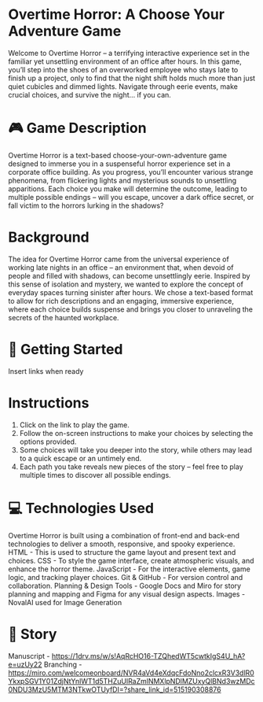 # Overtime Horror: A Choose Your Adventure Game
Welcome to Overtime Horror – a terrifying interactive experience set in the familiar yet unsettling environment of an office after hours. In this game, you’ll step into the shoes of an overworked employee who stays late to finish up a project, only to find that the night shift holds much more than just quiet cubicles and dimmed lights. Navigate through eerie events, make crucial choices, and survive the night… if you can.

# 🎮 Game Description
Overtime Horror is a text-based choose-your-own-adventure game designed to immerse you in a suspenseful horror experience set in a corporate office building. As you progress, you’ll encounter various strange phenomena, from flickering lights and mysterious sounds to unsettling apparitions. Each choice you make will determine the outcome, leading to multiple possible endings – will you escape, uncover a dark office secret, or fall victim to the horrors lurking in the shadows?

# Background
The idea for Overtime Horror came from the universal experience of working late nights in an office – an environment that, when devoid of people and filled with shadows, can become unsettlingly eerie. Inspired by this sense of isolation and mystery, we wanted to explore the concept of everyday spaces turning sinister after hours. We chose a text-based format to allow for rich descriptions and an engaging, immersive experience, where each choice builds suspense and brings you closer to unraveling the secrets of the haunted workplace.

# 🚀 Getting Started

Insert links when ready

# Instructions
1. Click on the link to play the game.
2. Follow the on-screen instructions to make your choices by selecting the options provided.
3. Some choices will take you deeper into the story, while others may lead to a quick escape or an untimely end.
4. Each path you take reveals new pieces of the story – feel free to play multiple times to discover all possible endings.

# 💻 Technologies Used
Overtime Horror is built using a combination of front-end and back-end technologies to deliver a smooth, responsive, and spooky experience.
    HTML - This is used to structure the game layout and present text and choices.
    CSS - To style the game interface, create atmospheric visuals, and enhance the horror theme.
    JavaScript - For the interactive elements, game logic, and tracking player choices.
    Git & GitHub - For version control and collaboration.
    Planning & Design Tools - Google Docs and Miro for story planning and mapping and Figma for any visual design aspects.
    Images - NovalAI used for Image Generation

# 📖 Story
Manuscript - https://1drv.ms/w/s!AqRcHO16-TZQhedWT5cwtkIgS4U_hA?e=uzUy22
Branching -  https://miro.com/welcomeonboard/NVR4aVd4eXdqcFdoNno2clcxR3V3dlR0YkxpSGV1Y01ZdjNtYnlWT1d5THZuUlRaZmlNMXlpNDlMZUxyQlBNd3wzMDc0NDU3MzU5MTM3NTkwOTUyfDI=?share_link_id=515190308876
